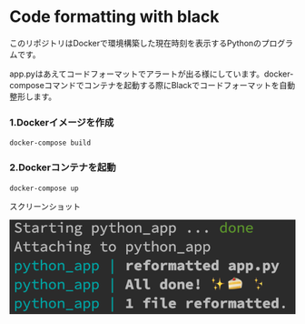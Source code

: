# Code formatting with black

このリポジトリはDockerで環境構築した現在時刻を表示するPythonのプログラムです。

app.pyはあえてコードフォーマットでアラートが出る様にしています。docker-composeコマンドでコンテナを起動する際にBlackでコードフォーマットを自動整形します。

### 1.Dockerイメージを作成

    docker-compose build

### 2.Dockerコンテナを起動

    docker-compose up

スクリーンショット

![スクリーンショット](app/Screen_Shot.png)
